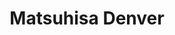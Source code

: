 ---
layout: place
title: "Matsuhisa Denver"
permalink: /colorado/denver/matsuhisa-denver.html
stateAbbr: CO
stateName: Colorado
cityName: Denver
seo:
  name: "Matsuhisa Denver"
  type: Restaurant
  links: https://www.matsuhisarestaurants.com/home/denver
description: "Matsuhisa Denver serves delicious sushi in Denver, Colorado. Try fresh Japanese dishes for a great dining experience. "
place_id: ChIJq6r-G5p-bIcRvEcBmWPjIoo
photos:
  - name: >-
      places/ChIJq6r-G5p-bIcRvEcBmWPjIoo/photos/AeeoHcJeV4Bukj4ThrCQ2spmzve7OZPTGD9EazZL7GWdHlWifm9ZH_bmU4Om4hBl494OyLinip_S_l82VnweVqQXNjsOkIUvpU56F_sWmW5cqM6r3uVQHjCPvZ7Rx3N0LSGnOfn3hZcuhhS_ZH6-FXRfbO0rsJJsPrMlU_Xs-v4sRzNOEA8eF9sTIIP8cz98nK0Cci1UL3FYC79crLbCpNmkBzslkGNEzt7-VpWj5nCoLrw5wLrmrb9O8uJcqaiA_j6tFTNpEVdWOepQQw8jxdrS9nYdhlNvhHGkOOHEOF1TSLw-HA
    widthPx: 1706
    heightPx: 962
    authorAttributions:
      - displayName: Matsuhisa Denver
        uri: https://maps.google.com/maps/contrib/116107856939671874089
        photoUri: >-
          https://lh3.googleusercontent.com/a-/ALV-UjXtPHEuKAEdyhpiUarSUPp56KqcpR9t7al6BKj5Rq8-f9ifZH1Q=s100-p-k-no-mo
    flagContentUri: >-
      https://www.google.com/local/imagery/report/?cb_client=maps_api_places.places_api&image_key=!1e10!2sAF1QipOnOymJcnFzlWZi4oizntKb7B9XAuLJJIbgq_19&hl=en-US
    googleMapsUri: >-
      https://www.google.com/maps/place//data=!3m4!1e2!3m2!1sAF1QipOnOymJcnFzlWZi4oizntKb7B9XAuLJJIbgq_19!2e10!4m2!3m1!1s0x876c7e9a1bfeaaab:0x8a22e363990147bc
  - name: >-
      places/ChIJq6r-G5p-bIcRvEcBmWPjIoo/photos/AeeoHcI0g4V9AjmRGKJSQOzlm4p-Lxxphqix2rlC89HmohhDn0wUua_wh9N1fWCzXnS1qB5Cu1XYS0NQb_9X7ET1s7IOngrG5wBNxo6WKpZGSLgFidBcVPzGmfk2UPtHyzDelKs3kZ-NTgNF2oDBCQQyXJ3ZQZ8eKvpZotaHqoWDKqJGUhHtpdNiT8ryLY_72_xzkqZgCH8CqFO3-9teMxOOoEo4BjesV4mkMnSOBWjZXnXO-vWmeadbG4EkEmZSbjmJhL_yi_olgHuwsCUwKL88fH8w5w762bdgEX6BHEIvHpl2Vg
    widthPx: 960
    heightPx: 960
    authorAttributions:
      - displayName: Matsuhisa Denver
        uri: https://maps.google.com/maps/contrib/116107856939671874089
        photoUri: >-
          https://lh3.googleusercontent.com/a-/ALV-UjXtPHEuKAEdyhpiUarSUPp56KqcpR9t7al6BKj5Rq8-f9ifZH1Q=s100-p-k-no-mo
    flagContentUri: >-
      https://www.google.com/local/imagery/report/?cb_client=maps_api_places.places_api&image_key=!1e10!2sAF1QipNdcpinKvtzaKw_QjbpbyT6uplBZ82SAOXttHFO&hl=en-US
    googleMapsUri: >-
      https://www.google.com/maps/place//data=!3m4!1e2!3m2!1sAF1QipNdcpinKvtzaKw_QjbpbyT6uplBZ82SAOXttHFO!2e10!4m2!3m1!1s0x876c7e9a1bfeaaab:0x8a22e363990147bc
  - name: >-
      places/ChIJq6r-G5p-bIcRvEcBmWPjIoo/photos/AeeoHcIDGEY5Vl7JEiHA0kf-gPHli8BGjSSReX_yU11bEKrQiKEgU0Z9xvwZzqhuoJL0gvWCP4DdGv-i30l8xZ61M3f9Vr1esh_zakUPjvztfRAD_m6bmSJDzy6BnSB0AMAiDJwXa53y2o-3gOgO5hDGomGn522OqCsp3SE3DHgHszSaU3rWEfNTHZSudMxCsUvTItaawC1bC3g-kE4J9w1oRQTFx6RSdLU1nAxOY-QE5urn3yqs6UzYZG2b_g7v9p8LOTKsDjSnyy3ciFPWcYVmkLOJ16Rzf4-bv6Nqp04z2jeM5zGgx2N4dchIGd_KoKhZNViWLUh_4beNjS2nbrZXCjhqJhYuBd15FVcg5gNZLEnQDemyrHpDxWylwdPbhY-LudJuocLUAJS4OsHdH8GD_UVoNMwFwHmWRI8Q2CERbw2XbkWp
    widthPx: 4032
    heightPx: 3024
    authorAttributions:
      - displayName: N Y (Mango Sun)
        uri: https://maps.google.com/maps/contrib/102927426432312217905
        photoUri: >-
          https://lh3.googleusercontent.com/a-/ALV-UjXMoqMRXnWXQhfOKcxiErDLnMdS6E6ZF9iiYweDxo6hx1Ni327Q8A=s100-p-k-no-mo
    flagContentUri: >-
      https://www.google.com/local/imagery/report/?cb_client=maps_api_places.places_api&image_key=!1e10!2sCIHM0ogKEICAgMDAyduq7AE&hl=en-US
    googleMapsUri: >-
      https://www.google.com/maps/place//data=!3m4!1e2!3m2!1sCIHM0ogKEICAgMDAyduq7AE!2e10!4m2!3m1!1s0x876c7e9a1bfeaaab:0x8a22e363990147bc
  - name: >-
      places/ChIJq6r-G5p-bIcRvEcBmWPjIoo/photos/AeeoHcKuq9bLN7imDzzkb6CKqWQxGQ5vgVP8cB50wjXE5d5dunUGWyFIigsyqHcllsrzJZnmGJm7f-lVHBFUk6pW74ap-4znrjSvFSzX1xgUiZQ7u54k7cjCvVIHFx-jyEfexlEZHyN_IttpfZ3Q9Tr3u4NwUd952jrXAMauB5N4pJmVhlzFZM8zESMpUr2FTASgHb_OLe4QmDRO2kLB0E02hp7JJyjCC9fS3yK8xQqlYAYVSvCYHKG0c0S0OHByVWtvJa-JcDb3m-45R6UMSnhIEh7tUwmO93QPywgWJDCBdxvM6puKpyb7cmGd3h5axeHjYeBz5qSem0mM5g4Fn2igqmCgVKQilH58jULs5ZPSKLivDBBhIRB-nntriM3HCDOJsQ0fZVJ6a7B8o4D0yOx1QKdt4h3pZt37jMnoyNXKlUR5Mw
    widthPx: 3024
    heightPx: 4032
    authorAttributions:
      - displayName: Zach Stephenson
        uri: https://maps.google.com/maps/contrib/109863850722067780626
        photoUri: >-
          https://lh3.googleusercontent.com/a/ACg8ocLvn0t0vj2AmGNgtUONBJD6jfPMDwoch3wwG7V1YKElBRv5gg=s100-p-k-no-mo
    flagContentUri: >-
      https://www.google.com/local/imagery/report/?cb_client=maps_api_places.places_api&image_key=!1e10!2sCIHM0ogKEICAgIDbx87yGQ&hl=en-US
    googleMapsUri: >-
      https://www.google.com/maps/place//data=!3m4!1e2!3m2!1sCIHM0ogKEICAgIDbx87yGQ!2e10!4m2!3m1!1s0x876c7e9a1bfeaaab:0x8a22e363990147bc
  - name: >-
      places/ChIJq6r-G5p-bIcRvEcBmWPjIoo/photos/AeeoHcLUQOOeEmrORm_qqTA-w6TGTUgljXiNsrPWkDZ8uaOYHZ0N02KSDClovDSoGYK7bELZXouvtGHrt16dQ3D8AlZKnOpcK2KEE_7FOgvP7stYgTi4a24X4FvRGiVBfmuxMaVxLVjJkZhqZKMb8LpYDd0PaDwSyfw8MHdXOgLzy9pNZa2i0yybTOQV7Ww1SYPd7M6iannwJlZbL-sJKx4r01YhDt7oDZFcrN-aiBjVTFK-T6DVXm2UmAHRKLmAhuo71ifvz7FIcZ1fEXl3EZ3Yw631-FSBtlnjY_Opo799iFL_Ek1-w9s9bc887K0Rg5eoBMyAzQRyzk1KI2e5JeY8p87x58AoDHWFBSUKm_pWwRRxBi0BPvxIsFhfe-TbE0-VgHsDN3fI7SC7W0vQ4IjzD-aqljF-xqqg8SMy22tP7PMzeNyq
    widthPx: 4032
    heightPx: 2268
    authorAttributions:
      - displayName: Andrew Schneider
        uri: https://maps.google.com/maps/contrib/104372336283933877175
        photoUri: >-
          https://lh3.googleusercontent.com/a-/ALV-UjUb4SlFsxwgH7XjwqV2jtKF15t9To9cYnWXrE_gebD9hVHZ8fRscA=s100-p-k-no-mo
    flagContentUri: >-
      https://www.google.com/local/imagery/report/?cb_client=maps_api_places.places_api&image_key=!1e10!2sCIHM0ogKEICAgIDbkpD-rgE&hl=en-US
    googleMapsUri: >-
      https://www.google.com/maps/place//data=!3m4!1e2!3m2!1sCIHM0ogKEICAgIDbkpD-rgE!2e10!4m2!3m1!1s0x876c7e9a1bfeaaab:0x8a22e363990147bc
  - name: >-
      places/ChIJq6r-G5p-bIcRvEcBmWPjIoo/photos/AeeoHcLsi7eMT7vxNnz9M5g4_KVAJPBH9CH4fU3CX9doZWuWzwEs3yemcZ20S08GGfThBCpnzsI48rjTleriXFQOIankP6b1An8ypbSasVUZvcQyGfwnm5v3NVsTofJoR6iEr6CWX_7_Fb73bQ6Yq7W8N35QDUf31mdmlstUj1JkW9z3Dx8LfUaikAVHZajeZa4CfWqwD14pAdUndCgx2TNfqtGmn9owY0SdSp06p_xGvISIdTcq3qBN2pE4n6lfL2Bk9AM9Ctum_9J9K6w6zAgYed2IIzYwzvA8WmGgM-UR5IWa4Ri3Q80mKOB5wbF2YT2uQgtihHD837Q-mI0CQFu16IHZl9XmnxQd7fBy51iXSEcUdwzMVnV6rxh0ogXv0hT1UkK2fFcI6Exl8IDvXazZAjqI5wbdsDDw-UVADs7Q9sa9dA
    widthPx: 2319
    heightPx: 2793
    authorAttributions:
      - displayName: Jesse Granger
        uri: https://maps.google.com/maps/contrib/101218830427498814433
        photoUri: >-
          https://lh3.googleusercontent.com/a/ACg8ocLg0Mml00vlPlSAek1GQLFLvv1BQB-475TV7-C4WRiy3pjAQ-vx=s100-p-k-no-mo
    flagContentUri: >-
      https://www.google.com/local/imagery/report/?cb_client=maps_api_places.places_api&image_key=!1e10!2sCIHM0ogKEICAgIDr_8moRA&hl=en-US
    googleMapsUri: >-
      https://www.google.com/maps/place//data=!3m4!1e2!3m2!1sCIHM0ogKEICAgIDr_8moRA!2e10!4m2!3m1!1s0x876c7e9a1bfeaaab:0x8a22e363990147bc
  - name: >-
      places/ChIJq6r-G5p-bIcRvEcBmWPjIoo/photos/AeeoHcK84YILz7iD4gUe6LbZCCsM9bf9xAyqn0jKDAb2s-PiDw7kXGKCFSvXrhbiWoYU--Osab8lboA0ZmM5VZmKIt8Fr9tbgYfD7SMdpMGHf3xSX4R0-xplcQZWBtO91izxfQvrOmcRswKnssakPwRyN6O8ngIMgvFm7NWfbYS7RUQeSNt3iJwLxZAQo-IFORnsDE4mKUPLVeIAZ4nGX6Pt-DVnkynYw4EngzMqiCGeWn6b1J8Ki4e9dvqorRie7kUcfNhe9J_4qgX8T7PQLA5urFOsQFu8Lal0-XdXhLh4L_HZpA
    widthPx: 2000
    heightPx: 2000
    authorAttributions:
      - displayName: Matsuhisa Denver
        uri: https://maps.google.com/maps/contrib/116107856939671874089
        photoUri: >-
          https://lh3.googleusercontent.com/a-/ALV-UjXtPHEuKAEdyhpiUarSUPp56KqcpR9t7al6BKj5Rq8-f9ifZH1Q=s100-p-k-no-mo
    flagContentUri: >-
      https://www.google.com/local/imagery/report/?cb_client=maps_api_places.places_api&image_key=!1e10!2sAF1QipNiQ1ZytX_E3PNcjWG0sjiGQzjhLHmCqi5cRV0h&hl=en-US
    googleMapsUri: >-
      https://www.google.com/maps/place//data=!3m4!1e2!3m2!1sAF1QipNiQ1ZytX_E3PNcjWG0sjiGQzjhLHmCqi5cRV0h!2e10!4m2!3m1!1s0x876c7e9a1bfeaaab:0x8a22e363990147bc
  - name: >-
      places/ChIJq6r-G5p-bIcRvEcBmWPjIoo/photos/AeeoHcJeI8GlxARjLuQY74f7tldNn-pf0G_FvgKYRC9P4uX4NLQaPWPlDmrw_kxWxf24uKgDVyEHhJ5rZ9XzWPqgmSBIqD1DXTjPcSSFuWsS45coizEe8VhClX6_i57VuVEfNqpID9m42nUFIW-GRyPUt6Oh_8Sx29atw_RAPDHR5kNlDDJrsB982rmsXUSDocssbKDqwwKiE4sm9EK2MQo2lqYg0dL4ES6YeqZHINJt95dx39lflNe_YD7p5NOP52rMpBsUNgB6OkY1yHZmlY30kuD3A7UL-i7GUjVNYSBdHRdJD9lC5TG9dWf80edAuJPlmUZg_P93IwTwRJH33ph9nFrwZfOVv1vSH1_c3e6AVXBvSzazr_mX20_c8m7ANfnSSr0uZI2vPv0UFEXaZQbwUJB84EtPF4jF1Pnbskuc-XspQce3
    widthPx: 4032
    heightPx: 3024
    authorAttributions:
      - displayName: N Y (Mango Sun)
        uri: https://maps.google.com/maps/contrib/102927426432312217905
        photoUri: >-
          https://lh3.googleusercontent.com/a-/ALV-UjXMoqMRXnWXQhfOKcxiErDLnMdS6E6ZF9iiYweDxo6hx1Ni327Q8A=s100-p-k-no-mo
    flagContentUri: >-
      https://www.google.com/local/imagery/report/?cb_client=maps_api_places.places_api&image_key=!1e10!2sCIHM0ogKEICAgMDAyduqzAE&hl=en-US
    googleMapsUri: >-
      https://www.google.com/maps/place//data=!3m4!1e2!3m2!1sCIHM0ogKEICAgMDAyduqzAE!2e10!4m2!3m1!1s0x876c7e9a1bfeaaab:0x8a22e363990147bc
  - name: >-
      places/ChIJq6r-G5p-bIcRvEcBmWPjIoo/photos/AeeoHcIa9AZKbiwzqJkueIIHBMf4BtDRU5niHFo5fmEitKs5Soab3YJEaCe18oE1LgSS_n7gE5sBkyk_KkTPolVSTJqr1WpyKCD0LD3pinvTTNAErdvKsBRfOpFiqp0rxQjjJpv9aOpP_9jm-cc1QfHXON20lmHiO8xvy_wtXApRnvA4Dx9BE1hb4IHOgrZXblXZ9ySceU4B5qB4e5H9NkcrpDuZ-plI_6AwcCJck_BErTq_vTb7FntgXltH80iruQ4gDbpW59O6t0pcbBStITb5IE77aqQ7ZL5BBxoHvMQS7wWpdvXdpMLFD2ruZ6Xg73aNPLbz0eGT4wSxQ2jvEpmbq_1msEjNulT6JiXNxWeJzx1KLcr-BsaBXegnn47PbZCLiLhKqj5CsH3nAzyldWN-ai7RS4iVKfBDKC8Z0AOlVlA
    widthPx: 4000
    heightPx: 3000
    authorAttributions:
      - displayName: Michael deHaas
        uri: https://maps.google.com/maps/contrib/115165150447236228413
        photoUri: >-
          https://lh3.googleusercontent.com/a-/ALV-UjXRa2noLAWQg4ujBXi-ZC41f00lOBp0uGCc8AmYEovvQ80v9xEmKg=s100-p-k-no-mo
    flagContentUri: >-
      https://www.google.com/local/imagery/report/?cb_client=maps_api_places.places_api&image_key=!1e10!2sCIHM0ogKEICAgICPy8LeFg&hl=en-US
    googleMapsUri: >-
      https://www.google.com/maps/place//data=!3m4!1e2!3m2!1sCIHM0ogKEICAgICPy8LeFg!2e10!4m2!3m1!1s0x876c7e9a1bfeaaab:0x8a22e363990147bc
  - name: >-
      places/ChIJq6r-G5p-bIcRvEcBmWPjIoo/photos/AeeoHcIxZjNfAo17XPdHdaJiF5XrbLrngZH19XGnO7aeqk_glqCiFG1Jz5PN98uDoS0Of3w_wY0gFMFJ7NQ8-yl19_uZa0l3taQzq5Gc8UCzZG5HHmQvQYFlYkw3JWWG6eruS7dtaJpcyAL_qsMYvhxN5wbWlteZCGh4EN5p-u4jgzwlz2gml2RA5YSyVrY_61bRoBnNtf1METdl34az-LL-WK-LkMiDC0zRxIj-4ryxl2PEDJtEhDblYrHM7tdWbP1P5Gc2JhR00Fp_Ccj3DWrkpFfA5IPOL2aKwhIJfiFh3gUBz83ij-BtWBuOucMpD-wluEfqLZcPV75z_AojmImju2qdcW9ZERPhBRHbahyl8FJ_FizDbPEgBPGwm_j1jhvRLM6VluYvU2Nu_MENn9rsMXCVkBDW9wQVp8kz9ZB1wQetf4Xg
    widthPx: 4032
    heightPx: 2268
    authorAttributions:
      - displayName: Andrew Schneider
        uri: https://maps.google.com/maps/contrib/104372336283933877175
        photoUri: >-
          https://lh3.googleusercontent.com/a-/ALV-UjUb4SlFsxwgH7XjwqV2jtKF15t9To9cYnWXrE_gebD9hVHZ8fRscA=s100-p-k-no-mo
    flagContentUri: >-
      https://www.google.com/local/imagery/report/?cb_client=maps_api_places.places_api&image_key=!1e10!2sCIHM0ogKEICAgIDbktC27gE&hl=en-US
    googleMapsUri: >-
      https://www.google.com/maps/place//data=!3m4!1e2!3m2!1sCIHM0ogKEICAgIDbktC27gE!2e10!4m2!3m1!1s0x876c7e9a1bfeaaab:0x8a22e363990147bc
address: 98 Steele St, Denver, CO 80206, USA
street: 98 Steele St
city: Denver
state: CO
zip: '80206'
country: USA
neighborhood: Cherry Creek
latitude: '39.717602'
longitude: '-104.949606'
accessibility_options:
  wheelchairAccessibleParking: true
  wheelchairAccessibleEntrance: true
  wheelchairAccessibleRestroom: true
  wheelchairAccessibleSeating: true
business_status: OPERATIONAL
name: Matsuhisa Denver
google_maps_links:
  directionsUri: >-
    https://www.google.com/maps/dir//''/data=!4m7!4m6!1m1!4e2!1m2!1m1!1s0x876c7e9a1bfeaaab:0x8a22e363990147bc!3e0
  placeUri: https://maps.google.com/?cid=9953768143350482876
  writeAReviewUri: >-
    https://www.google.com/maps/place//data=!4m3!3m2!1s0x876c7e9a1bfeaaab:0x8a22e363990147bc!12e1
  reviewsUri: >-
    https://www.google.com/maps/place//data=!4m4!3m3!1s0x876c7e9a1bfeaaab:0x8a22e363990147bc!9m1!1b1
  photosUri: >-
    https://www.google.com/maps/place//data=!4m3!3m2!1s0x876c7e9a1bfeaaab:0x8a22e363990147bc!10e5
primary_type: Sushi Restaurant
opening_hours:
  regular: null
  current: null
secondary_opening_hours:
  regular:
    weekdayDescriptions: null
    type: null
  current:
    weekdayDescriptions: null
    type: null
phone: (303) 329-6628
price_level: PRICE_LEVEL_VERY_EXPENSIVE
price_range: $100 &ndash; & up
rating: '4.6'
rating_count: 1121
website: https://www.matsuhisarestaurants.com/home/denver
reviews: null
parking_options: null
payment_options: null
allow_dogs: null
curbside_pickup: null
delivery: null
dine_in: null
good_for_children: null
good_for_groups: null
good_for_sports: null
live_music: null
menu_for_children: null
outdoor_seating: null
reservable: null
restroom: null
serves_beer: null
serves_breakfast: null
serves_brunch: null
serves_cocktails: null
serves_coffee: null
serves_dinner: null
serves_dessert: null
serves_lunch: null
serves_vegetarian_food: null
serves_wine: null
takeout: null
summary: null

---